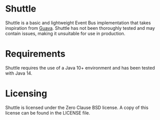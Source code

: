 # Shuttle

Shuttle is a basic and lightweight Event Bus implementation that takes inspiration from [Guava](https://github.com/google/guava).
Shuttle has not been thoroughly tested and may contain issues, making it unsuitable for use in production.

# Requirements

Shuttle requires the use of a Java 10+ environment and has been tested with Java 14.

# Licensing

Shuttle is licensed under the Zero Clause BSD license. A copy of this license can be found in the LICENSE file. 
